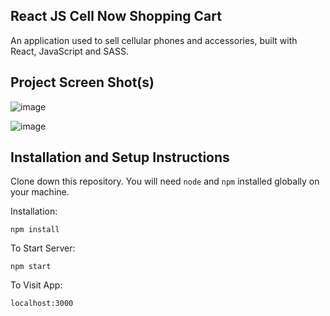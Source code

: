 ## React JS Cell Now Shopping Cart

An application used to sell cellular phones and accessories, built with React, JavaScript and SASS.

## Project Screen Shot(s)

![image](https://user-images.githubusercontent.com/39488415/148859471-58e9ecba-f909-4947-a593-b411c5f4890d.png)

![image](https://user-images.githubusercontent.com/39488415/148859536-2ba2f19a-dd8a-4eb9-9210-bc7e5e1c19e6.png)

## Installation and Setup Instructions

Clone down this repository. You will need `node` and `npm` installed globally on your machine.  

Installation:

`npm install`  

To Start Server:

`npm start`  

To Visit App:

`localhost:3000`
